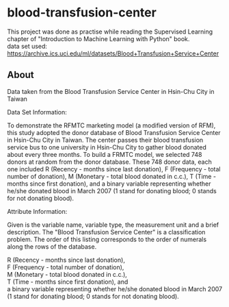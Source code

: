 # blood-transfusion-center

This project was done as practise  while reading the Supervised Learning chapter of "Introduction to Machine Learning with Python" book.  
data set used:  
https://archive.ics.uci.edu/ml/datasets/Blood+Transfusion+Service+Center  

## About
Data taken from the Blood Transfusion Service Center in Hsin-Chu City in Taiwan   

Data Set Information:  

To demonstrate the RFMTC marketing model (a modified version of RFM), this study adopted the donor database of Blood Transfusion Service Center in Hsin-Chu City in Taiwan. The center passes their blood transfusion service bus to one university in Hsin-Chu City to gather blood donated about every three months. To build a FRMTC model, we selected 748 donors at random from the donor database. These 748 donor data, each one included R (Recency - months since last donation), F (Frequency - total number of donation), M (Monetary - total blood donated in c.c.), T (Time - months since first donation), and a binary variable representing whether he/she donated blood in March 2007 (1 stand for donating blood; 0 stands for not donating blood).  
  
Attribute Information:  
  
Given is the variable name, variable type, the measurement unit and a brief description. The "Blood Transfusion Service Center" is a classification problem. The order of this listing corresponds to the order of numerals along the rows of the database.   
  
R (Recency - months since last donation),   
F (Frequency - total number of donation),   
M (Monetary - total blood donated in c.c.),   
T (Time - months since first donation), and   
a binary variable representing whether he/she donated blood in March 2007 (1 stand for donating blood; 0 stands for not donating blood).   
